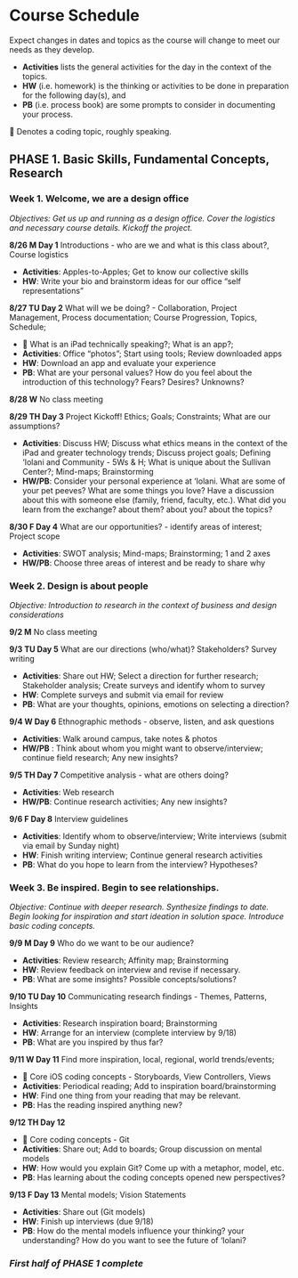 # Course Schedule

Expect changes in dates and topics as the course will change to meet our needs as they develop.

* **Activities** lists the general activities for the day in the context of the topics.
* **HW** (i.e. homework) is the thinking or activities to be done in preparation for the following day(s), and 
* **PB** (i.e. process book) are some prompts to consider in documenting your process.

 Denotes a coding topic, roughly speaking.

## PHASE 1. Basic Skills, Fundamental Concepts, Research

### Week 1.   Welcome, we are a design office 

*Objectives: Get us up and running as a design office. Cover the logistics and necessary course details. Kickoff the project.*

**8/26 M  Day 1** Introductions - who are we and what is this class about?, Course logistics

* **Activities**: Apples-to-Apples; Get to know our collective skills
* **HW**: Write your bio and brainstorm ideas for our office “self representations”

**8/27 TU  Day 2** What will we be doing? - Collaboration, Project Management, Process documentation; Course Progression, Topics, Schedule;

*  What is an iPad technically speaking?; What is an app?;
* **Activities**: Office “photos”; Start using tools; Review downloaded apps
* **HW**: Download an app and evaluate your experience
* **PB**:  What are your personal values? How do you feel about the   introduction of this technology?  Fears? Desires? Unknowns?

**8/28 W**  No class meeting

**8/29 TH  Day 3** Project Kickoff! Ethics; Goals; Constraints; What are our assumptions?

* **Activities**: Discuss HW; Discuss what ethics means in the context of the iPad and greater technology trends; Discuss project goals; Defining ‘Iolani and Community - 5Ws & H; What is unique about the Sullivan Center?; Mind-maps; Brainstorming
* **HW/PB**: Consider your personal experience at ‘Iolani. What are some of your pet peeves? What are some things you love? Have a discussion about this with someone else (family, friend, faculty, etc.). What did you learn from the exchange? about them? about you? about the topics?

**8/30 F  Day 4** What are our opportunities? - identify areas of interest; Project scope 

* **Activities**: SWOT analysis; Mind-maps; Brainstorming; 1 and 2 axes
* **HW/PB**: Choose three areas of interest and be ready to share why

### Week 2.  Design is about people 

*Objective: Introduction to research in the context of business and design considerations*

**9/2 M** No class meeting

**9/3 TU  Day 5** What are our directions (who/what)? Stakeholders? Survey writing

* **Activities**: Share out HW; Select a direction for further research; Stakeholder analysis; Create surveys and identify whom to survey
* **HW**: Complete surveys and submit via email for review
* **PB**: What are your thoughts, opinions, emotions on selecting a direction?

**9/4 W  Day 6** Ethnographic methods - observe, listen, and ask questions

* **Activities**: Walk around campus, take notes & photos 
* **HW/PB** : Think about whom you might want to observe/interview; continue field research; Any new insights?

**9/5 TH  Day 7** Competitive analysis - what are others doing? 

* **Activities**: Web research
* **HW/PB**: Continue research activities; Any new insights?

**9/6 F  Day 8** Interview guidelines

* **Activities**: Identify whom to observe/interview; Write interviews (submit via email by Sunday night)
* **HW**: Finish writing interview; Continue general research activities
* **PB**: What do you hope to learn from the interview? Hypotheses?

### Week 3.  Be inspired. Begin to see relationships.

*Objective: Continue with deeper research. Synthesize findings to date. Begin looking for inspiration and start ideation in solution space. Introduce basic coding concepts.*

**9/9 M  Day 9** Who do we want to be our audience?

* **Activities**: Review research; Affinity map; Brainstorming
* **HW**: Review feedback on interview and revise if necessary.
* **PB**: What are some insights? Possible concepts/solutions?

**9/10 TU  Day 10** Communicating research findings - Themes, Patterns, Insights

* **Activities**: Research inspiration board; Brainstorming
* **HW**: Arrange for an interview (complete interview by 9/18)
* **PB**: What are you inspired by thus far?

**9/11 W  Day 11**  Find more inspiration, local, regional, world trends/events;

*  Core iOS coding concepts - Storyboards, View Controllers, Views
* **Activities**: Periodical reading; Add to inspiration board/brainstorming
* **HW**: Find one thing from your reading that may be relevant.
* **PB**: Has the reading inspired anything new?

**9/12 TH  Day 12**  

*  Core coding concepts - Git
* **Activities**: Share out; Add to boards; Group discussion on mental models
* **HW**: How would you explain Git? Come up with a metaphor, model, etc.
* **PB**: Has learning about the coding concepts opened new perspectives?

**9/13 F  Day 13**  Mental models; Vision Statements

* **Activities**: Share out (Git models)
* **HW**: Finish up interviews (due 9/18)
* **PB**: How do the mental models influence your thinking? your understanding? How do you want to see the future of ‘Iolani?

### *First half of PHASE 1 complete*